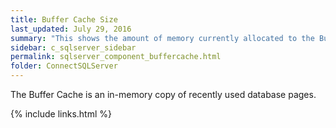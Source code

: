 ```yaml
---
title: Buffer Cache Size
last_updated: July 29, 2016
summary: "This shows the amount of memory currently allocated to the Buffer Cache."
sidebar: c_sqlserver_sidebar
permalink: sqlserver_component_buffercache.html
folder: ConnectSQLServer
---
```



The Buffer Cache is an in-memory copy of recently used database pages.

{% include links.html %}
